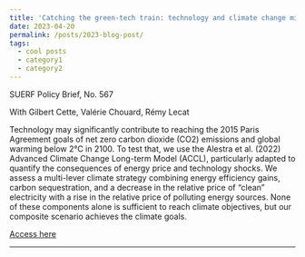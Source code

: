 ```yaml
---
title: 'Catching the green-tech train: technology and climate change mitigation'
date: 2023-04-20
permalink: /posts/2023-blog-post/
tags:
  - cool posts
  - category1
  - category2
---
```


SUERF Policy Brief, No. 567 

With Gilbert Cette, Valérie Chouard, Rémy Lecat

Technology may significantly contribute to reaching the 2015 Paris Agreement goals of net zero carbon dioxide (CO2) emissions and global warming below 2°C in 2100. To test that, we use the Alestra et al. (2022) Advanced Climate Change Long-term Model (ACCL), particularly adapted to quantify the consequences of energy price and technology shocks. We assess a multi-lever climate strategy combining energy efficiency gains, carbon sequestration, and a decrease in the relative price of “clean” electricity with a rise in the relative price of polluting energy sources. None of these components alone is sufficient to reach climate objectives, but our composite scenario achieves the climate goals.

[Access here]([https://doi.org/10.1016/j.jpolmod.2021.10.001](https://www.suerf.org/publications/suerf-policy-notes-and-briefs/catching-the-green-tech-train-technology-and-climate-change-mitigation/)https://www.suerf.org/publications/suerf-policy-notes-and-briefs/catching-the-green-tech-train-technology-and-climate-change-mitigation/)

------
